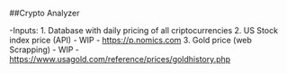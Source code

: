 ##Crypto Analyzer

-Inputs:
    1. Database with daily pricing of all criptocurrencies
    2. US Stock index price (API) - WIP - https://p.nomics.com
    3. Gold price (web Scrapping) - WIP - https://www.usagold.com/reference/prices/goldhistory.php
